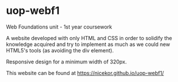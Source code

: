 # uop-webf1
Web Foundations unit - 1st year coursework

A website developed with only HTML and CSS in order to solidify the knowledge acquired and try to implement as much as we could new HTML5's tools (as avoiding the div element).

Responsive design for a minimum width of 320px.

This website can be found at https://nicekor.github.io/uop-webf1/
